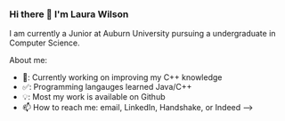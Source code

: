 ### Hi there 👋 I'm Laura Wilson 

I am currently a Junior at Auburn University pursuing a undergraduate in Computer Science. 

About me:

- 🔭: Currently working on improving my C++ knowledge
- ✅: Programming langauges learned Java/C++
-  💡: Most my work is available on Github
- 📫 How to reach me: email, LinkedIn, Handshake, or Indeed
-->


